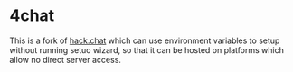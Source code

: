 # 4chat

This is a fork of [hack.chat](https://github.com/hack-chat/main) which can use environment variables to setup without running setuo wizard, so that it can be hosted on platforms which allow no direct server access.